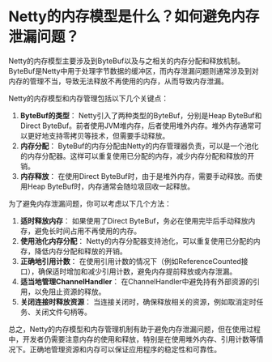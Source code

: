 # Netty的内存模型是什么？如何避免内存泄漏问题？

Netty的内存模型主要涉及到ByteBuf以及与之相关的内存分配和释放机制。ByteBuf是Netty中用于处理字节数据的缓冲区，而内存泄漏问题则通常涉及到对内存的管理不当，导致无法释放不再使用的内存，从而导致内存泄漏。

Netty的内存模型和内存管理包括以下几个关键点：

1. **ByteBuf的类型**： Netty引入了两种类型的ByteBuf，分别是Heap ByteBuf和Direct ByteBuf。前者使用JVM堆内存，后者使用堆外内存。堆外内存通常可以更好地支持零拷贝等技术，但需要手动释放。
2. **内存分配**： ByteBuf的内存分配由Netty的内存管理器负责，可以是一个池化的内存分配器。这样可以重复使用已分配的内存，减少内存分配和释放的开销。
3. **内存释放**： 在使用Direct ByteBuf时，由于是堆外内存，需要手动释放。而使用Heap ByteBuf时，内存通常会随垃圾回收一起释放。

为了避免内存泄漏问题，你可以考虑以下几个方法：

1. **适时释放内存**： 如果使用了Direct ByteBuf，务必在使用完毕后手动释放内存，避免长时间占用不再使用的内存。
2. **使用池化内存分配**： Netty的内存分配器支持池化，可以重复使用已分配的内存，降低内存分配和释放的开销。
3. **正确地引用计数**： 在使用引用计数的情况下（例如ReferenceCounted接口），确保适时增加和减少引用计数，避免内存提前释放或内存泄漏。
4. **适当地管理ChannelHandler**： 在ChannelHandler中避免持有外部资源的引用，以免阻止资源的释放。
5. **关闭连接时释放资源**： 当连接关闭时，确保释放相关的资源，例如取消定时任务、关闭文件句柄等。

总之，Netty的内存模型和内存管理机制有助于避免内存泄漏问题，但在使用过程中，开发者仍需要注意内存的使用和释放，特别是在使用堆外内存、引用计数等情况下。正确地管理资源和内存可以保证应用程序的稳定性和可靠性。
